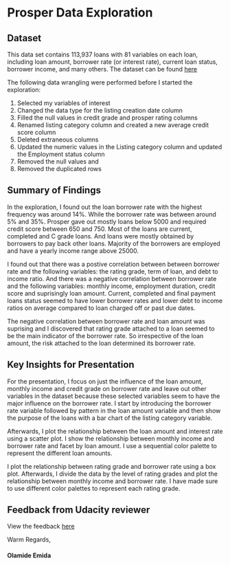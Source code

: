 # Prosper Data Exploration

## Dataset

This data set contains 113,937 loans with 81 variables on each loan, including 
loan amount, borrower rate (or interest rate), current loan status, borrower income, 
and many others. The dataset can be found [here](https://www.google.com/url?q=https://s3.amazonaws.com/udacity-hosted-downloads/ud651/prosperLoanData.csv&sa=D&ust=1581581520570000)

The following data wrangling were performed before I started the exploration: 
1. Selected my variables of interest
2. Changed the data type for the listing creation date column
3. Filled the null values in credit grade and prosper rating columns
4. Renamed listing category column and created a new average credit score column
5. Deleted extraneous columns
6. Updated the numeric values in the Listing category column and updated the 
Employment status column
7. Removed the null values and
8. Removed the duplicated rows


## Summary of Findings

In the exploration, I found out the loan borrower rate with the highest frequency
was around 14%. While the borrower rate was between around 5% and 35%. Prosper gave 
out mostly loans below 5000 and required credit score between 650 and 750. Most of 
the loans are current, completed and C grade loans. And loans were mostly obtained 
by borrowers to pay back other loans. Majority of the borrowers are employed and 
have a yearly income range above 25000.

I found out that there was a postive correlation between between borrower rate and 
the following variables: the rating grade, term of loan, and debt to income ratio. 
And there was a negative correlation between borrower rate and the following 
variables: monthly income, employment duration, credit score and suprisingly loan 
amount. Current, completed and final payment loans status seemed to have lower 
borrower rates and lower debt to income ratios on average compared to loan charged 
off or past due dates.

The negative correlation between borrower rate and loan amount was suprising and I 
discovered that rating grade attached to a loan seemed to be the main indicator of 
the borrower rate. So irrespective of the loan amount, the risk attached to the 
loan determined its borrower rate.

## Key Insights for Presentation

For the presentation, I focus on just the influence of the loan amount, monthly 
income and credit grade on borrower rate and leave out other variables in the 
dataset because these selected variables seem to have the major influence on the 
borrower rate. I start by introducing the borrower rate variable followed by 
pattern in the loan amount variable and then show the purpose of the loans with 
a bar chart of the listing category variable.

Afterwards, I plot the relationship between the loan amount and interest rate using 
a scatter plot. I show the relationship between monthly income and borrower rate 
and facet by loan amount. I use a sequential color palette to represent the 
different loan amounts.

I plot the relationship between rating grade and borrower rate using a box plot. 
Afterwards, I divide the data by the level of rating grades and plot the 
relationship between monthly income and borrower rate. I have made sure to use 
different color palettes to represent each rating grade.

## Feedback from Udacity reviewer
View the feedback [here](https://drive.google.com/file/d/1nWCkORIO8vwVC1g16F3MSZKeZzdzyDjz/view?usp=sharing)

Warm Regards,
#### Olamide Emida
